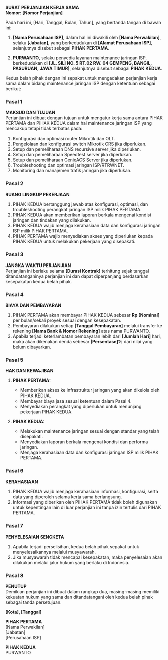**SURAT PERJANJIAN KERJA SAMA**  
**Nomor: [Nomor Perjanjian]**  

Pada hari ini, [Hari, Tanggal, Bulan, Tahun], yang bertanda tangan di bawah ini:  

1. **[Nama Perusahaan ISP]**, dalam hal ini diwakili oleh **[Nama Perwakilan]**, selaku **[Jabatan]**, yang berkedudukan di **[Alamat Perusahaan ISP]**, selanjutnya disebut sebagai **PIHAK PERTAMA**.  

2. **PURWANTO**, selaku penyedia layanan maintenance jaringan ISP, berkedudukan di **[JL. SILI NO. 5 RT.02 RW. 04 GEMPENG, BANGIL, PASURUAN, JAWA TIMUR]**, selanjutnya disebut sebagai **PIHAK KEDUA**.  

Kedua belah pihak dengan ini sepakat untuk mengadakan perjanjian kerja sama dalam bidang maintenance jaringan ISP dengan ketentuan sebagai berikut:

### Pasal 1  
**MAKSUD DAN TUJUAN**  
Perjanjian ini dibuat dengan tujuan untuk mengatur kerja sama antara PIHAK PERTAMA dan PIHAK KEDUA dalam hal maintenance jaringan ISP yang mencakup tetapi tidak terbatas pada:
1. Konfigurasi dan optimasi router Mikrotik dan OLT.
2. Pengelolaan dan konfigurasi switch Mikrotik CRS jika diperlukan.
3. Setup dan pemeliharaan DNS recursive server jika diperlukan.
4. Setup dan pemeliharaan Speedtest server jika diperlukan.
5. Setup dan pemeliharaan GenieACS Server jika diperlukan.
6. Troubleshooting dan optimasi jaringan ISP/RTRWNET.
7. Monitoring dan manajemen trafik jaringan jika diperlukan.

### Pasal 2  
**RUANG LINGKUP PEKERJAAN**  
1. PIHAK KEDUA bertanggung jawab atas konfigurasi, optimasi, dan troubleshooting perangkat jaringan ISP milik PIHAK PERTAMA.
2. PIHAK KEDUA akan memberikan laporan berkala mengenai kondisi jaringan dan tindakan yang dilakukan.
3. PIHAK KEDUA wajib menjaga kerahasiaan data dan konfigurasi jaringan ISP milik PIHAK PERTAMA.
4. PIHAK PERTAMA wajib menyediakan akses yang diperlukan kepada PIHAK KEDUA untuk melakukan pekerjaan yang disepakati.

### Pasal 3  
**JANGKA WAKTU PERJANJIAN**  
Perjanjian ini berlaku selama **[Durasi Kontrak]** terhitung sejak tanggal ditandatanganinya perjanjian ini dan dapat diperpanjang berdasarkan kesepakatan kedua belah pihak.

### Pasal 4  
**BIAYA DAN PEMBAYARAN**  
1. PIHAK PERTAMA akan membayar PIHAK KEDUA sebesar **Rp [Nominal]** per bulan/sekali proyek sesuai dengan kesepakatan.
2. Pembayaran dilakukan setiap **[Tanggal Pembayaran]** melalui transfer ke rekening **[Nama Bank & Nomor Rekening]** atas nama PURWANTO.
3. Apabila terjadi keterlambatan pembayaran lebih dari **[Jumlah Hari]** hari, maka akan dikenakan denda sebesar **[Persentase]%** dari nilai yang belum dibayarkan.

### Pasal 5  
**HAK DAN KEWAJIBAN**  
1. **PIHAK PERTAMA:**
   - Memberikan akses ke infrastruktur jaringan yang akan dikelola oleh PIHAK KEDUA.
   - Membayar biaya jasa sesuai ketentuan dalam Pasal 4.
   - Menyediakan perangkat yang diperlukan untuk menunjang pekerjaan PIHAK KEDUA.

2. **PIHAK KEDUA:**
   - Melakukan maintenance jaringan sesuai dengan standar yang telah disepakati.
   - Menyediakan laporan berkala mengenai kondisi dan performa jaringan.
   - Menjaga kerahasiaan data dan konfigurasi jaringan ISP milik PIHAK PERTAMA.

### Pasal 6  
**KERAHASIAAN**  
1. PIHAK KEDUA wajib menjaga kerahasiaan informasi, konfigurasi, serta data yang diperoleh selama kerja sama berlangsung.
2. Informasi yang diberikan oleh PIHAK PERTAMA tidak boleh digunakan untuk kepentingan lain di luar perjanjian ini tanpa izin tertulis dari PIHAK PERTAMA.

### Pasal 7  
**PENYELESAIAN SENGKETA**  
1. Apabila terjadi perselisihan, kedua belah pihak sepakat untuk menyelesaikannya melalui musyawarah.
2. Jika musyawarah tidak mencapai kesepakatan, maka penyelesaian akan dilakukan melalui jalur hukum yang berlaku di Indonesia.

### Pasal 8  
**PENUTUP**  
Demikian perjanjian ini dibuat dalam rangkap dua, masing-masing memiliki kekuatan hukum yang sama dan ditandatangani oleh kedua belah pihak sebagai tanda persetujuan.

**[Kota], [Tanggal]**  

**PIHAK PERTAMA**  
[Nama Perwakilan]  
[Jabatan]  
[Perusahaan ISP]  

**PIHAK KEDUA**  
PURWANTO

